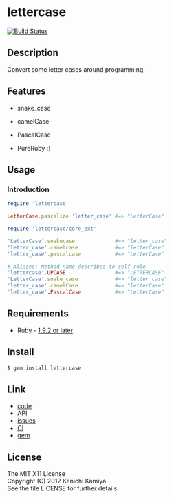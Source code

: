 lettercase
==========

[![Build Status](https://secure.travis-ci.org/kachick/lettercase.png)](http://travis-ci.org/kachick/lettercase)

Description
-----------

Convert some letter cases around programming.

Features
--------

* snake_case
* camelCase
* PascalCase

* PureRuby :)

Usage
-----

### Introduction

```ruby
require 'lettercase'

LetterCase.pascalize 'letter_case' #=> "LetterCase"

require 'lettercase/core_ext'

'LetterCase'.snakecase             #=> "letter_case"
'letter_case'.camelcase            #=> "letterCase"
'letter_case'.pascalcase           #=> "LetterCase"

# Aliases: Method name describes to self role
'lettercase'.UPCASE                #=> "LETTERCASE"
'LetterCase'.snake_case            #=> "letter_case"
'letter_case'.camelCase            #=> "letterCase"
'letter_case'.PascalCase           #=> "LetterCase"
```

Requirements
-------------

* Ruby - [1.9.2 or later](http://travis-ci.org/#!/kachick/lettercase)

Install
-------

```bash
$ gem install lettercase
```

Link
----

* [code](https://github.com/kachick/lettercase)
* [API](http://kachick.github.com/lettercase/yard/frames.html)
* [issues](https://github.com/kachick/lettercase/issues)
* [CI](http://travis-ci.org/#!/kachick/lettercase)
* [gem](https://rubygems.org/gems/lettercase)

License
--------

The MIT X11 License  
Copyright (C) 2012 Kenichi Kamiya  
See the file LICENSE for further details.
